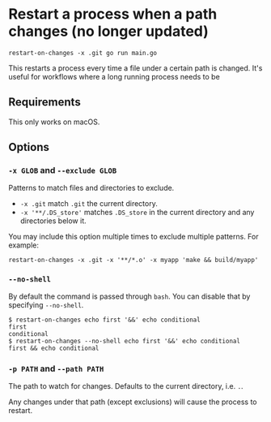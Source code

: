 # Restart a process when a path changes (no longer updated)

```
restart-on-changes -x .git go run main.go
```

This restarts a process every time a file under a certain path is changed. It's
useful for workflows where a long running process needs to be

## Requirements

This only works on macOS.

## Options

### `-x GLOB` and `--exclude GLOB`

Patterns to match files and directories to exclude.

* `-x .git` match `.git` the current directory.
* `-x '**/.DS_store'` matches `.DS_store` in the current directory and any
  directories below it.

You may include this option multiple times to exclude multiple patterns. For example:

    restart-on-changes -x .git -x '**/*.o' -x myapp 'make && build/myapp'

### `--no-shell`

By default the command is passed through `bash`. You can disable that by
specifying `--no-shell`.

    $ restart-on-changes echo first '&&' echo conditional
    first
    conditional
    $ restart-on-changes --no-shell echo first '&&' echo conditional
    first && echo conditional

### `-p PATH` and `--path PATH`

The path to watch for changes. Defaults to the current directory, i.e. `.`.

Any changes under that path (except exclusions) will cause the process to
restart.
